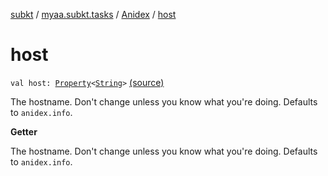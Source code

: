 [subkt](../../index.md) / [myaa.subkt.tasks](../index.md) / [Anidex](index.md) / [host](./host.md)

# host

`val host: `[`Property`](https://docs.gradle.org/current/javadoc/org/gradle/api/provider/Property.html)`<`[`String`](https://kotlinlang.org/api/latest/jvm/stdlib/kotlin/-string/index.html)`>` [(source)](https://github.com/Myaamori/SubKt/blob/master/src/main/kotlin/myaa/subkt/tasks/tasks.kt#L1087)

The hostname. Don't change unless you know what you're doing.
Defaults to `anidex.info`.

**Getter**

The hostname. Don't change unless you know what you're doing.
Defaults to `anidex.info`.

